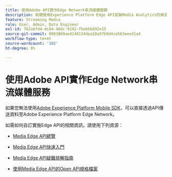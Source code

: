 ```yaml
---
title: 使用Adobe API實作Edge Network串流媒體服務
description: 有關使用Experience Platform Edge API安裝Media Analytics的資源。
feature: Streaming Media
role: User, Admin, Data Engineer
exl-id: 762abfd4-dc84-40dc-9142-fbebbb892e15
source-git-commit: 0083869ae4248134dea18a87b9d4ce563eeed1a4
workflow-type: tm+mt
source-wordcount: '102'
ht-degree: 0%

---
```


# 使用Adobe API實作Edge Network串流媒體服務

如果您無法使用[Adobe Experience Platform Mobile SDK](/help/implementation/edge/implementation-edge.md)，可以直接透過API傳送資料至Adobe Experience Platform Edge Network。

如需如何自訂實施Edge API的相關資訊，請使用下列資源：

* [Media Edge API總覽](https://developer.adobe.com/cja-apis/docs/endpoints/media-edge/)

* [Media Edge API快速入門](https://developer.adobe.com/cja-apis/docs/endpoints/media-edge/getting-started/)

* [Media Edge API疑難排解指南](https://developer.adobe.com/cja-apis/docs/endpoints/media-edge/troubleshooting/)

* [使用Media Edge API的Open API規格檔案](https://developer.adobe.com/data-collection-apis/docs/api/media-edge/)

